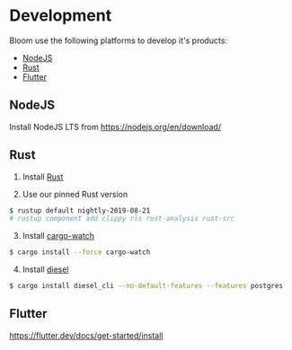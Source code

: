 # Development

Bloom use the following platforms to develop it's products:

* [NodeJS](#nodejs)
* [Rust](#rust)
* [Flutter](#flutter)


## NodeJS

Install NodeJS LTS from https://nodejs.org/en/download/

<!-- ```sh
$ cd webapp
$ echo 'VUE_APP_API_BASE_URL=http://0.0.0.0:8000/api' > .env.local
$ make install
$ make dev
``` -->

## Rust

1. Install [Rust](https://rustup.rs/)

2. Use our pinned Rust version
```sh
$ rustup default nightly-2019-08-21
# rustup component add clippy rls rust-analysis rust-src
```

3. Install [cargo-watch](https://github.com/passcod/cargo-watch)
```sh
$ cargo install --force cargo-watch
```

4. Install [diesel](http://diesel.rs/)
```sh
$ cargo install diesel_cli --no-default-features --features postgres
```

<!-- 5. Launch a PostgreSQL database
```sh
$ docker run -d -e POSTGRES_USER=[USER_TO_CHANGE] -e POSTGRES_DB=[DB_TO_CHANGE] -e POSTGRES_PASSWORD=[PASSWORD_TO_CHANGE] -p 5432:5432 postgres:11
```

6. Edit `bloom.sane` with correct values
```sh
$ cd server
$ cp bloom.template.sane bloom.sane
# edit bloom.sane
$ cat bloom.sane
rust_env = "development"
host = "http://localhost:8080"
port = 8000

database = {
    url = "postgres://USER:PASSWORD@127.0.0.1:5432/DATABASE?sslmode=disable"
}

aws = {
    secret_access_key = "[XXX]",
    access_key_id = "[XXX]",
    region = "[XXX]",
}

s3 = {
    bucket = "[XXX]",
    base_url = "https://s3.REGION.amazonaws.com",
}

sentry = {
    server_url = "[XXX]" # optional
}

phaser = {
    # cryptographically secure random string of at least 65 characters
    secret = "[XXX]",
}

bitflow = {
    # cryptographically secure random string of at least 65 characters
    secret = "[XXX]",
}

smtp = {
    port = 587,
    # in development, host, username and password can be left as empty strings: ""
    # if empty, emails will be printed in the console
    host = "[XXX]",
    username = "[XXX]",
    password = "[XXX]",
}

stripe = {
    public_key = "[XXX]",
    secret_key = "[XXX]",
}

blacklists = {
    email_domains = [
        "assets/disposable_email_domains.txt",
    ],
    passwords = [
        "assets/common_passwords_200.txt",
    ]
}

disabled = [] # optional, you can disable service like disabled = ["phaser", "bitflow"]
```

7. Run migrations
```sh
# still in server/
$ export DATABASE_URL=XXX # previously set in bloom.sane
$ diesel migration run
```

8. Run development server
```sh
# still in server/
$ make dev
``` -->


## Flutter

https://flutter.dev/docs/get-started/install

